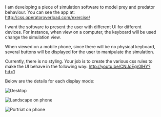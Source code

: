I am developing a piece of simulation software to model prey and predator behaviour.
You can see the app at: http://css.operatoroverload.com/exercise/ 

I want the software to present the user with different UI for different devices.  For instance, 
when view on a computer, the keyboard will be used change the simulation view.

When viewed on a mobile phone, since there will be no physical keyboard, several 
buttons will be displayed for the user to manipulate the simulation.

Currently, there is no styling.  Your job is to create the various css rules to make the UI 
behave in the following way:  http://youtu.be/CNJoEgr0IHY?hd=1 

Below are the details for each display mode:

![Desktop](destop-view.png)

![Landscape on phone](landscape-view.png)

![Portriat on phone](portriat-view.png)
